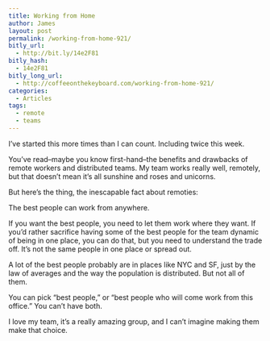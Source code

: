 ```yaml
---
title: Working from Home
author: James
layout: post
permalink: /working-from-home-921/
bitly_url:
  - http://bit.ly/14e2F81
bitly_hash:
  - 14e2F81
bitly_long_url:
  - http://coffeeonthekeyboard.com/working-from-home-921/
categories:
  - Articles
tags:
  - remote
  - teams
---
```

I&#8217;ve started this more times than I can count. Including twice this week.

You&#8217;ve read&#8211;maybe you know first-hand&#8211;the benefits and drawbacks of remote workers and distributed teams. My team works really well, remotely, but that doesn&#8217;t mean it&#8217;s all sunshine and roses and unicorns.

But here&#8217;s the thing, the inescapable fact about remoties:

The best people can work from anywhere.

If you want the best people, you need to let them work where they want. If you&#8217;d rather sacrifice having some of the best people for the team dynamic of being in one place, you can do that, but you need to understand the trade off. It&#8217;s not the same people in one place or spread out.

A lot of the best people probably are in places like NYC and SF, just by the law of averages and the way the population is distributed. But not all of them.

You can pick &#8220;best people,&#8221; or &#8220;best people who will come work from this office.&#8221; You can&#8217;t have both.

I love my team, it&#8217;s a really amazing group, and I can&#8217;t imagine making them make that choice.